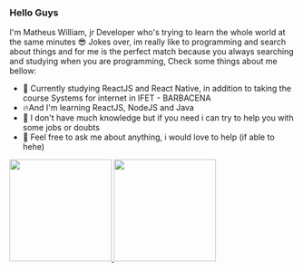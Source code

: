 ### Hello Guys

   I'm Matheus William, jr Developer who's trying to learn the whole world at the same minutes :sunglasses: 
   Jokes over, im really like to programming and search about things and for me is the perfect match because you always searching and studying when you are programming,
   Check some things about me bellow:

- 🔭 Currently studying ReactJS and React Native, in addition to taking the course Systems for internet in IFET - BARBACENA
- :fire:And I'm learning ReactJS, NodeJS and Java
- 🤔 I don't have much knowledge but if you need i can try to help you with some jobs or doubts
- 💬 Feel free to ask me about anything, i would love to help (if able to hehe)

<div>
  <a href="https://github.com/matheuswr89">
  <img height="180em" src="https://github-readme-stats-eight-theta.vercel.app/api?username=matheuswr89&show_icons=true&theme=dracula&include_all_commits=true&count_private=true"/>
  <img height="180em" src="https://github-readme-stats-eight-theta.vercel.app/api/top-langs/?username=matheuswr89&layout=compact&langs_count=8&theme=dracula"/>
<div>
